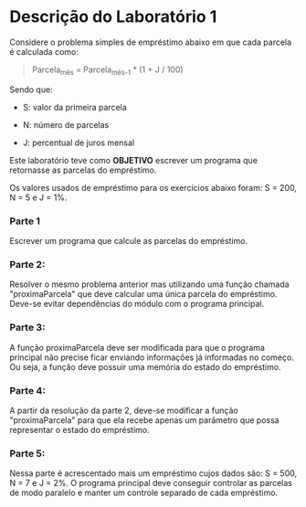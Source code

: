 # Descrição do Laboratório 1

Considere o problema simples de empréstimo abaixo em que cada parcela é calculada como:

> Parcela<sub>mês</sub> = Parcela<sub>mês-1</sub> * (1 + J / 100)

Sendo que: 

* S: valor da primeira parcela

* N: número de parcelas

* J: percentual de juros mensal

Este laboratório teve como **OBJETIVO** escrever um programa que retornasse as parcelas do empréstimo.

Os valores usados de empréstimo para os exercícios abaixo foram: S = 200, N = 5 e J = 1%.

### **Parte 1** 
Escrever um programa que calcule as parcelas do empréstimo.

### **Parte 2:**
Resolver o mesmo problema anterior mas utilizando uma função chamada "proximaParcela" que deve calcular uma única parcela do empréstimo. Deve-se evitar dependências do módulo com o programa principal.

### **Parte 3:**
A função proximaParcela deve ser modificada para que o programa principal não precise ficar enviando informações já informadas no começo. Ou seja, a função deve possuir uma memória do estado do empréstimo.

### **Parte 4:**
A partir da resolução da parte 2, deve-se modificar a função "proximaParcela" para que ela recebe apenas um parâmetro que possa representar o estado do empréstimo.

### **Parte 5:**
Nessa parte é acrescentado mais um empréstimo cujos dados são: S = 500, N = 7 e J = 2%. O programa principal deve conseguir controlar as parcelas de modo paralelo e manter um controle separado de cada empréstimo.
